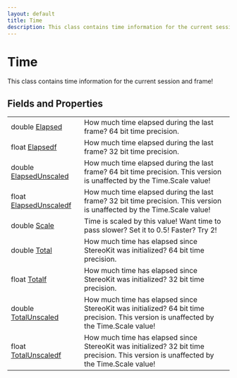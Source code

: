```yaml
---
layout: default
title: Time
description: This class contains time information for the current session and frame!
---
```

# Time

This class contains time information for the current session and frame!


## Fields and Properties

|  |  |
|--|--|
|double [Elapsed]({{site.url}}/Pages/Reference/Time/Elapsed.html)|How much time elapsed during the last frame? 64 bit time precision.|
|float [Elapsedf]({{site.url}}/Pages/Reference/Time/Elapsedf.html)|How much time elapsed during the last frame? 32 bit time precision.|
|double [ElapsedUnscaled]({{site.url}}/Pages/Reference/Time/ElapsedUnscaled.html)|How much time elapsed during the last frame? 64 bit time precision. This version is unaffected by the Time.Scale value!|
|float [ElapsedUnscaledf]({{site.url}}/Pages/Reference/Time/ElapsedUnscaledf.html)|How much time elapsed during the last frame? 32 bit time precision. This version is unaffected by the Time.Scale value!|
|double [Scale]({{site.url}}/Pages/Reference/Time/Scale.html)|Time is scaled by this value! Want time to pass slower? Set it to 0.5! Faster? Try 2!|
|double [Total]({{site.url}}/Pages/Reference/Time/Total.html)|How much time has elapsed since StereoKit was initialized? 64 bit time precision.|
|float [Totalf]({{site.url}}/Pages/Reference/Time/Totalf.html)|How much time has elapsed since StereoKit was initialized? 32 bit time precision.|
|double [TotalUnscaled]({{site.url}}/Pages/Reference/Time/TotalUnscaled.html)|How much time has elapsed since StereoKit was initialized? 64 bit time precision. This version is unaffected by the Time.Scale value!|
|float [TotalUnscaledf]({{site.url}}/Pages/Reference/Time/TotalUnscaledf.html)|How much time has elapsed since StereoKit was initialized? 32 bit time precision. This version is unaffected by the Time.Scale value!|



